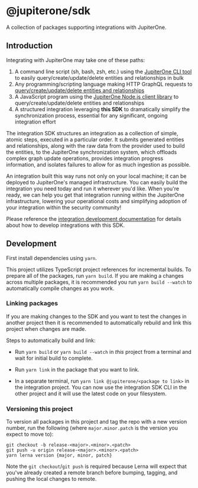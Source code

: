 # @jupiterone/sdk

A collection of packages supporting integrations with JupiterOne.

## Introduction

Integrating with JupiterOne may take one of these paths:

1. A command line script (sh, bash, zsh, etc.) using the [JupiterOne CLI
   tool][2] to easily query/create/update/delete entities and relationships in
   bulk
1. Any programming/scripting language making HTTP GraphQL requests to
   [query/create/update/delete entities and relationships][1]
1. A JavaScript program using the [JupiterOne Node.js client library][2] to
   query/create/update/delete entities and relationships
1. A structured integration leveraging **this SDK** to dramatically simplify the
   synchronization process, essential for any significant, ongoing integration
   effort

The integration SDK structures an integration as a collection of simple, atomic
steps, executed in a particular order. It submits generated entities and
relationships, along with the raw data from the provider used to build the
entities, to the JupiterOne synchronization system, which offloads complex graph
update operations, provides integration progress information, and isolates
failures to allow for as much ingestion as possible.

An integration built this way runs not only on your local machine; it can be
deployed to JupiterOne's managed infrastructure. You can easily build the
integration you need today and run it wherever you'd like. When you're ready, we
can help you get that integration running within the JupiterOne infrastructure,
lowering your operational costs and simplifying adoption of your integration
within the security community!

Please reference the
[integration development documentation](docs/integrations/development.md) for
details about how to develop integrations with this SDK.

## Development

First install dependencies using `yarn`.

This project utilizes TypeScript project references for incremental builds. To
prepare all of the packages, run `yarn build`. If you are making a changes
across multiple packages, it is recommended you run `yarn build --watch` to
automatically compile changes as you work.

### Linking packages

If you are making changes to the SDK and you want to test the changes in another
project then it is recommended to automatically rebuild and link this project
when changes are made.

Steps to automatically build and link:

- Run `yarn build` or `yarn build --watch` in _this_ project from a terminal and
  wait for initial build to complete.

- Run `yarn link` in the package that you want to link.

- In a separate terminal, run `yarn link @jupiterone/<package to link>` in the
  integration project. You can now use the integration SDK CLI in the other
  project and it will use the latest code on your filesystem.

### Versioning this project

To version all packages in this project and tag the repo with a new version
number, run the following (where `major.minor.patch` is the version you expect
to move to):

```shell
git checkout -b release-<major>.<minor>.<patch>
git push -u origin release-<major>.<minor>.<patch>
yarn lerna version {major, minor, patch}
```

Note the `git checkout`/`git push` is required because Lerna will expect that
you've already created a remote branch before bumping, tagging, and pushing the
local changes to remote.

[1]:
  https://support.jupiterone.io/hc/en-us/articles/360022722094-JupiterOne-Platform-API
[2]: https://github.com/JupiterOne/jupiterone-client-nodejs
